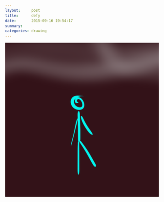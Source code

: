 ```yaml
---
layout:     post
title:      defy
date:       2015-09-16 19:54:17
summary:    
categories: drawing
---
```

![defy](/images/_diary/defy.png "Do not admit it.")
